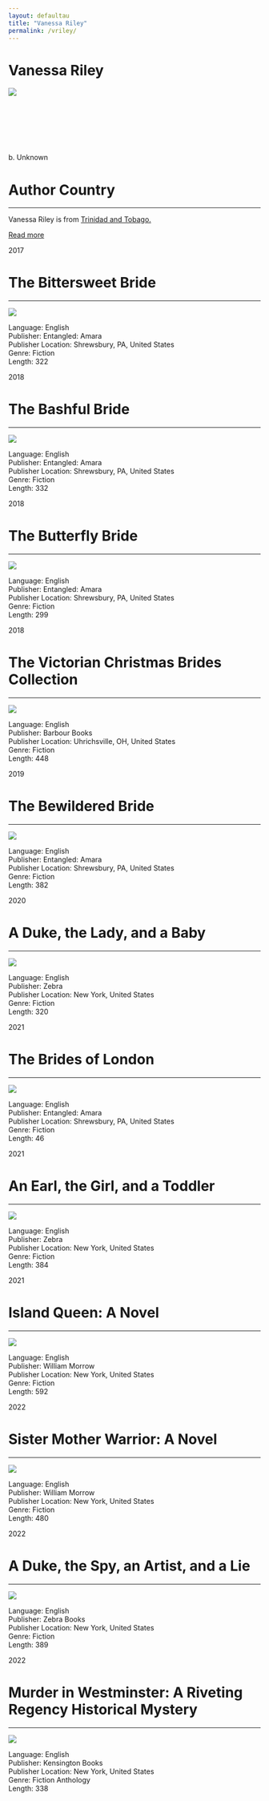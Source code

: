 ```yaml
---
layout: defaultau
title: "Vanessa Riley"
permalink: /vriley/
---
```

<!-- partial:index.partial.html -->
<div class="content">
    <h1>Vanessa Riley</h1>
    <div class="quote">
        <div><img src="https://vanessariley.com/gotool/image/data/3377_VanessaRileyH1sm.jpg" class="logo"></div>
    </div>
    <div class="timeline">
        <div style="padding-bottom:100px;"></div>
        <div class="block">
            <div class="date right"><p class="right">b. Unknown</p></div>
            <div class="dot"></div>
            <div class="left first">
            <div class="author_country">
                <h1>Author Country</h1><hr>
          <div class="aclocation">  <p>Vanessa Riley is from <a href="{{ site.baseurl }}/3">Trinidad and Tobago.</a></p></div>
              <div class="acreadmore">  <a href="NA" target="_blank">Read more</a></div>
            </div>
            </div>
        </div>
        <div class="block">
            <div class="date left"><p class="left">2017</p></div>
            <div class="dot"></div>
            <div class="right hide">
                <h1>The Bittersweet Bride</h1><hr>
                <p><img src="https://m.media-amazon.com/images/W/WEBP_402378-T2/images/I/51LTF3JPZEL._SY346_.jpg"></p>
                <p>
                Language: English<br>
                Publisher: Entangled: Amara<br>
                Publisher Location: Shrewsbury, PA, United States<br>
                Genre: Fiction<br>
                Length: 322<br>
                </p>
            </div>
        </div>
        <div class="block">
            <div class="date right"><p class="right">2018</p></div>
            <div class="dot"></div>
            <div class="left hide">
                <h1>The Bashful Bride</h1><hr>
                <p><img src="https://m.media-amazon.com/images/W/WEBP_402378-T2/images/I/51At9l0WKjL.jpg"></p>
                <p>
                Language: English<br>
                Publisher: Entangled: Amara<br>
                Publisher Location: Shrewsbury, PA, United States<br>
                Genre: Fiction<br>
                Length: 332<br>
                </p>
            </div>
        </div>
        <div class="block">
            <div class="date left"><p class="left">2018</p></div>
            <div class="dot"></div>
            <div class="right hide">
                <h1>The Butterfly Bride</h1><hr>
                <p><img src="https://m.media-amazon.com/images/W/WEBP_402378-T2/images/I/51OWmfJLsjL.jpg"></p>
                <p>Language: English<br>
                Publisher: Entangled: Amara<br>
                Publisher Location: Shrewsbury, PA, United States<br>
                Genre: Fiction<br>
                Length: 299<br></p>
            </div>
        </div>
        <div class="block">
            <div class="date right"><p class="right">2018</p></div>
            <div class="dot"></div>
            <div class="left hide">
                <h1>The Victorian Christmas Brides Collection</h1><hr>
                <p><img src="https://m.media-amazon.com/images/W/WEBP_402378-T2/images/I/41Jwsxx5I7L._SX347_BO1,204,203,200_.jpg"></p>
                <p>Language: English<br>
                Publisher: Barbour Books<br>
                Publisher Location: Uhrichsville, OH, United States<br>
                Genre: Fiction<br>
                Length: 448<br></p>
            </div>
        </div>
        <div class="block">
            <div class="date left"><p class="left">2019</p></div>
            <div class="dot"></div>
            <div class="right hide">
                <h1>The Bewildered Bride</h1><hr>
                <p><img src="https://m.media-amazon.com/images/W/WEBP_402378-T2/images/I/51mgW5q3v6L.jpg"></p>
                <p>Language: English<br>
                Publisher:  Entangled: Amara<br>
                Publisher Location:  Shrewsbury, PA, United States<br>
                Genre: Fiction<br>
                Length: 382<br></p>
            </div>
        </div>
        <div class="block">
            <div class="date right"><p class="right">2020</p></div>
            <div class="dot"></div>
            <div class="left hide">
                <h1>A Duke, the Lady, and a Baby</h1><hr>
                <p><img src="https://m.media-amazon.com/images/W/WEBP_402378-T2/images/I/51Q5-HRAFzL._SX330_BO1,204,203,200_.jpg"></p>
                <p>Language: English<br>
                Publisher: Zebra<br>
                Publisher Location: New York, United States<br>
                Genre: Fiction<br>
                Length: 320<br></p>
            </div>
        </div>
	<div class="block">
            <div class="date left"><p class="left">2021</p></div>
            <div class="dot"></div>
            <div class="right hide">
                <h1>The Brides of London</h1><hr>
                <p><img src="https://m.media-amazon.com/images/W/WEBP_402378-T2/images/I/51+bQb2WqbS._SX331_BO1,204,203,200_.jpg"></p>
                <p>Language: English<br>
                Publisher: Entangled: Amara<br>
                Publisher Location: Shrewsbury, PA, United States<br>
                Genre: Fiction<br>
                Length: 46</p>
            </div>
        </div>
            <div class="block">
            <div class="date right"><p class="right">2021</p></div>
            <div class="dot"></div>
            <div class="left hide">
                <h1>An Earl, the Girl, and a Toddler</h1><hr>
                <p><img src="https://m.media-amazon.com/images/W/WEBP_402378-T2/images/I/51M13lnjwAL._SX331_BO1,204,203,200_.jpg"></p>
                <p>Language: English<br>
                Publisher: Zebra<br>
                Publisher Location: New York, United States<br>
                Genre: Fiction<br>
                Length: 384<br></p>
            </div>
        </div>
            <div class="block">
            <div class="date left"><p class="left">2021</p></div>
            <div class="dot"></div>
            <div class="right hide">
                <h1>Island Queen: A Novel</h1><hr>
                <p><img src="https://m.media-amazon.com/images/W/WEBP_402378-T2/images/I/51kay5bL-7L._SX329_BO1,204,203,200_.jpg"></p>
                <p>Language: English<br>
                Publisher:  William Morrow<br>
                Publisher Location: New York, United States<br>
                Genre: Fiction<br>
                Length: 592</p>
            </div>
        </div>
            <div class="block">
            <div class="date right"><p class="right">2022</p></div>
            <div class="dot"></div>
            <div class="left hide">
                <h1>Sister Mother Warrior: A Novel</h1><hr>
                <p><img src="https://m.media-amazon.com/images/W/WEBP_402378-T2/images/I/51SGVXr3U-L._SX327_BO1,204,203,200_.jpg"></p>
                <p>Language: English<br>
                Publisher: William Morrow<br>
                Publisher Location: New York, United States<br>
                Genre: Fiction<br>
                Length: 480<br></p>
            </div>
        </div>
             <div class="block">
            <div class="date left"><p class="left">2022</p></div>
            <div class="dot"></div>
            <div class="right">
                <h1>A Duke, the Spy, an Artist, and a Lie</h1><hr>
                <p><img src="https://m.media-amazon.com/images/W/WEBP_402378-T2/images/I/41eCLqRgbkL.jpg"></p>
                <p>Language: English<br>
                Publisher: Zebra Books<br>
                Publisher Location: New York, United States<br>
                Genre: Fiction<br>
                Length: 389</p>
            </div>
        </div>
            <div class="block">
            <div class="date right"><p class="right">2022</p></div>
            <div class="dot"></div>
            <div class="left hide">
                <h1>Murder in Westminster: A Riveting Regency Historical Mystery </h1><hr>
                <p><img src="https://m.media-amazon.com/images/W/WEBP_402378-T2/images/I/51o3EXn0eRL.jpg"></p>
                <p>Language: English<br>
                Publisher: Kensington Books<br>
                Publisher Location: New York, United States<br>
                Genre: Fiction Anthology<br>
                Length: 338<br></p>
            </div>
        </div>
  <!-- partial -->
<script src='https://cdnjs.cloudflare.com/ajax/libs/jquery/3.1.1/jquery.min.js'></script><script  src="{{ site.baseurl }}/assets/js/authorscript.js"></script>